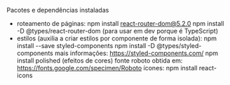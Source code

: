 Pacotes e dependências instaladas
 - roteamento de páginas:
npm install react-router-dom@5.2.0
npm install -D @types/react-router-dom (para usar em dev porque é TypeScript)
 - estilos (auxilia a criar estilos por componente de forma isolada):
npm install --save styled-components
npm install -D @types/styled-components
mais informações: https://styled-components.com/
npm install polished (efeitos de cores)
fonte roboto obtida em: https://fonts.google.com/specimen/Roboto
ícones:
npm install react-icons